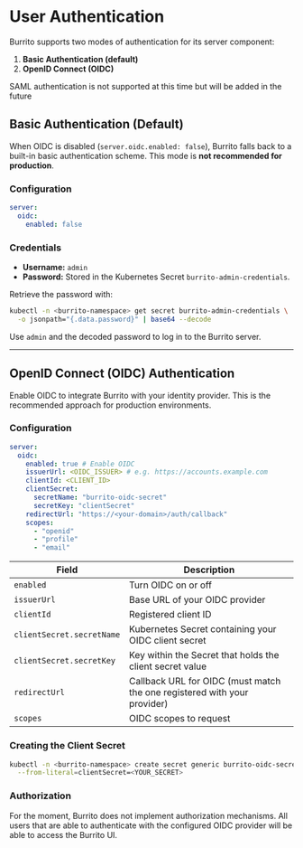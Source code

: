 # User Authentication

Burrito supports two modes of authentication for its server component:

1. **Basic Authentication (default)**
2. **OpenID Connect (OIDC)**

SAML authentication is not supported at this time but will be added in the future

## Basic Authentication (Default)

When OIDC is disabled (`server.oidc.enabled: false`), Burrito falls back to a built-in basic authentication scheme. This mode is **not recommended for production**.

### Configuration

```yaml
server:
  oidc:
    enabled: false
```

### Credentials

- **Username:** `admin`
- **Password:** Stored in the Kubernetes Secret `burrito-admin-credentials`.

Retrieve the password with:

```bash
kubectl -n <burrito-namespace> get secret burrito-admin-credentials \
  -o jsonpath="{.data.password}" | base64 --decode
```

Use `admin` and the decoded password to log in to the Burrito server.

---

## OpenID Connect (OIDC) Authentication

Enable OIDC to integrate Burrito with your identity provider. This is the recommended approach for production environments.

### Configuration

```yaml
server:
  oidc:
    enabled: true # Enable OIDC
    issuerUrl: <OIDC_ISSUER> # e.g. https://accounts.example.com
    clientId: <CLIENT_ID>
    clientSecret:
      secretName: "burrito-oidc-secret"
      secretKey: "clientSecret"
    redirectUrl: "https://<your-domain>/auth/callback"
    scopes:
      - "openid"
      - "profile"
      - "email"
```

| Field                     | Description                                                              |
| ------------------------- | ------------------------------------------------------------------------ |
| `enabled`                 | Turn OIDC on or off                                                      |
| `issuerUrl`               | Base URL of your OIDC provider                                           |
| `clientId`                | Registered client ID                                                     |
| `clientSecret.secretName` | Kubernetes Secret containing your OIDC client secret                     |
| `clientSecret.secretKey`  | Key within the Secret that holds the client secret value                 |
| `redirectUrl`             | Callback URL for OIDC (must match the one registered with your provider) |
| `scopes`                  | OIDC scopes to request                                                   |

### Creating the Client Secret

```bash
kubectl -n <burrito-namespace> create secret generic burrito-oidc-secret \
  --from-literal=clientSecret=<YOUR_SECRET>
```

### Authorization

For the moment, Burrito does not implement authorization mechanisms. All users that are able to authenticate with the configured OIDC provider will be able to access the Burrito UI.
